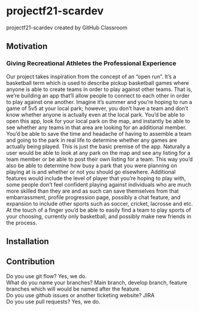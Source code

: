 # projectf21-scardev
projectf21-scardev created by GitHub Classroom


## Motivation
### Giving Recreational Athletes the Professional Experience
Our project takes inspiration from the concept of an “open run”. It’s a basketball term which is used to describe pickup basketball games where anyone is able to create teams in order to play against other teams. That is, we’re building an app that’ll allow people to connect to each other in order to play against one another. Imagine it’s summer and you’re hoping to run a game of 5v5 at your local park; however, you don’t have a team and don’t know whether anyone is actually even at the local park. You’d be able to open this app, look for your local park on the map, and instantly be able to see whether any teams in that area are looking for an additional member. You’d be able to save the time and headache of having to assemble a team and going to the park in real life to determine whether any games are actually being played. This is just the basic premise of the app. Naturally a user would be able to look at any park on the map and see any listing for a team member or be able to post their own listing for a team. This way you’d also be able to determine how busy a park that you were planning on playing at is and whether or not you should go elsewhere. Additional features would include the level of player that you’re hoping to play with, some people don’t feel confident playing against individuals who are much more skilled than they are and as such can save themselves from that embarrassment, profile progression page, possibly a chat feature, and expansion to include other sports such as soccer, cricket, lacrosse and etc. At the touch of a finger you’d be able to easily find a team to play sports of your choosing, currently only basketball, and possibly make new friends in the process. 



## Installation

## Contribution
Do you use git flow? Yes, we do.<br />
What do you name your branches? Main branch, develop branch, feature branches which will would be named after the feature.<br />
Do you use github issues or another ticketing website? JIRA<br />
Do you use pull requests? Yes, we do.<br />

## 

